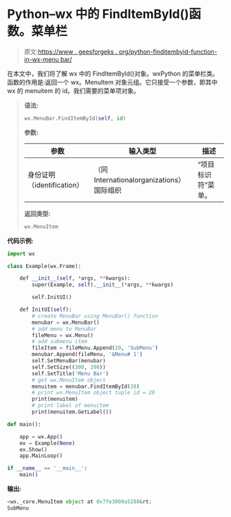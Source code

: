 # Python–wx 中的 FindItemById()函数。菜单栏

> 原文:[https://www . geesforgeks . org/python-finditembyid-function-in-wx-menu bar/](https://www.geeksforgeeks.org/python-finditembyid-function-in-wx-menubar/)

在本文中，我们将了解 wx 中的 FindItemById()对象。wxPython 的菜单栏类。函数的作用是:返回一个 wx。MenuItem 对象元组。它只接受一个参数，即其中 wx 的 menuitem 的 id。我们需要的菜单项对象。

> **语法:**
> 
> ```py
> wx.MenuBar.FindItemById(self, id)
> 
> ```
> 
> **参数:**
> 
> | 参数 | 输入类型 | 描述 |
> | --- | --- | --- |
> | 身份证明（identification） | （同 Internationalorganizations）国际组织 | “项目标识符”菜单。 |
> 
> **返回类型:**
> 
> ```py
> wx.MenuItem
> 
> ```

**代码示例:**

```py
import wx

class Example(wx.Frame):

    def __init__(self, *args, **kwargs):
        super(Example, self).__init__(*args, **kwargs)

        self.InitUI()

    def InitUI(self):
        # create MenuBar using MenuBar() function
        menubar = wx.MenuBar()
        # add menu to MenuBar
        fileMenu = wx.Menu()
        # add submenu item
        fileItem = fileMenu.Append(20, 'SubMenu')
        menubar.Append(fileMenu, '&Menu# 1')
        self.SetMenuBar(menubar)
        self.SetSize((300, 200))
        self.SetTitle('Menu Bar')
        # get wx.MenuItem object
        menuitem = menubar.FindItemById(20)
        # print wx.MenuItem object tuple id = 20
        print(menuitem)
        # print label of menuitem
        print(menuitem.GetLabel())

def main():

    app = wx.App()
    ex = Example(None)
    ex.Show()
    app.MainLoop()

if __name__ == '__main__':
    main()
```

**输出:**

```py
<wx._core.MenuItem object at 0x7fe3009a5288&rt;
SubMenu

```